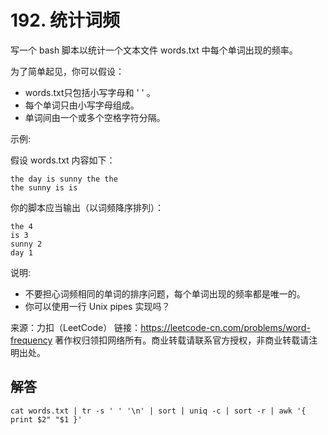 # 192. 统计词频

写一个 bash 脚本以统计一个文本文件 words.txt 中每个单词出现的频率。

为了简单起见，你可以假设：

* words.txt只包括小写字母和 ' ' 。
* 每个单词只由小写字母组成。
* 单词间由一个或多个空格字符分隔。

示例:

假设 words.txt 内容如下：

```
the day is sunny the the
the sunny is is
```

你的脚本应当输出（以词频降序排列）：

```
the 4
is 3
sunny 2
day 1
```

说明:

* 不要担心词频相同的单词的排序问题，每个单词出现的频率都是唯一的。
* 你可以使用一行 Unix pipes 实现吗？

来源：力扣（LeetCode）
链接：https://leetcode-cn.com/problems/word-frequency
著作权归领扣网络所有。商业转载请联系官方授权，非商业转载请注明出处。

## 解答

```shell
cat words.txt | tr -s ' ' '\n' | sort | uniq -c | sort -r | awk '{ print $2" "$1 }'
```
